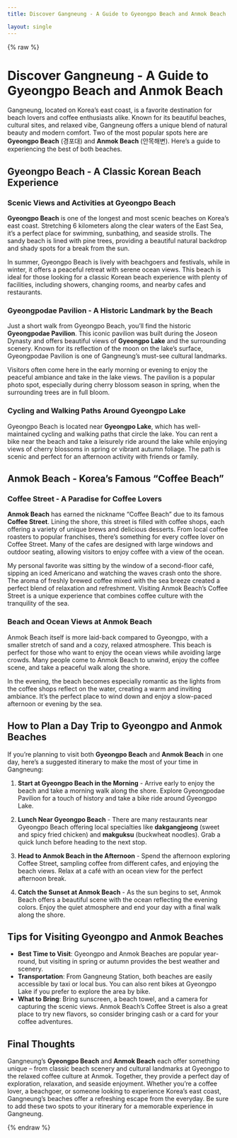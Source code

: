 ```yaml
---
title: Discover Gangneung - A Guide to Gyeongpo Beach and Anmok Beach

layout: single
---
```


{% raw %}

# Discover Gangneung - A Guide to Gyeongpo Beach and Anmok Beach

Gangneung, located on Korea’s east coast, is a favorite destination for beach lovers and coffee enthusiasts alike. Known for its beautiful beaches, cultural sites, and relaxed vibe, Gangneung offers a unique blend of natural beauty and modern comfort. Two of the most popular spots here are **Gyeongpo Beach** (경포대) and **Anmok Beach** (안목해변). Here’s a guide to experiencing the best of both beaches.

## Gyeongpo Beach - A Classic Korean Beach Experience

### Scenic Views and Activities at Gyeongpo Beach
**Gyeongpo Beach** is one of the longest and most scenic beaches on Korea’s east coast. Stretching 6 kilometers along the clear waters of the East Sea, it’s a perfect place for swimming, sunbathing, and seaside strolls. The sandy beach is lined with pine trees, providing a beautiful natural backdrop and shady spots for a break from the sun.

In summer, Gyeongpo Beach is lively with beachgoers and festivals, while in winter, it offers a peaceful retreat with serene ocean views. This beach is ideal for those looking for a classic Korean beach experience with plenty of facilities, including showers, changing rooms, and nearby cafes and restaurants.

### Gyeongpodae Pavilion - A Historic Landmark by the Beach
Just a short walk from Gyeongpo Beach, you’ll find the historic **Gyeongpodae Pavilion**. This iconic pavilion was built during the Joseon Dynasty and offers beautiful views of **Gyeongpo Lake** and the surrounding scenery. Known for its reflection of the moon on the lake’s surface, Gyeongpodae Pavilion is one of Gangneung’s must-see cultural landmarks.

Visitors often come here in the early morning or evening to enjoy the peaceful ambiance and take in the lake views. The pavilion is a popular photo spot, especially during cherry blossom season in spring, when the surrounding trees are in full bloom.

### Cycling and Walking Paths Around Gyeongpo Lake
Gyeongpo Beach is located near **Gyeongpo Lake**, which has well-maintained cycling and walking paths that circle the lake. You can rent a bike near the beach and take a leisurely ride around the lake while enjoying views of cherry blossoms in spring or vibrant autumn foliage. The path is scenic and perfect for an afternoon activity with friends or family.

## Anmok Beach - Korea’s Famous “Coffee Beach”

### Coffee Street - A Paradise for Coffee Lovers
**Anmok Beach** has earned the nickname “Coffee Beach” due to its famous **Coffee Street**. Lining the shore, this street is filled with coffee shops, each offering a variety of unique brews and delicious desserts. From local coffee roasters to popular franchises, there’s something for every coffee lover on Coffee Street. Many of the cafes are designed with large windows and outdoor seating, allowing visitors to enjoy coffee with a view of the ocean.

My personal favorite was sitting by the window of a second-floor café, sipping an iced Americano and watching the waves crash onto the shore. The aroma of freshly brewed coffee mixed with the sea breeze created a perfect blend of relaxation and refreshment. Visiting Anmok Beach’s Coffee Street is a unique experience that combines coffee culture with the tranquility of the sea.

### Beach and Ocean Views at Anmok Beach
Anmok Beach itself is more laid-back compared to Gyeongpo, with a smaller stretch of sand and a cozy, relaxed atmosphere. This beach is perfect for those who want to enjoy the ocean views while avoiding large crowds. Many people come to Anmok Beach to unwind, enjoy the coffee scene, and take a peaceful walk along the shore.

In the evening, the beach becomes especially romantic as the lights from the coffee shops reflect on the water, creating a warm and inviting ambiance. It’s the perfect place to wind down and enjoy a slow-paced afternoon or evening by the sea.

## How to Plan a Day Trip to Gyeongpo and Anmok Beaches

If you’re planning to visit both **Gyeongpo Beach** and **Anmok Beach** in one day, here’s a suggested itinerary to make the most of your time in Gangneung:

1. **Start at Gyeongpo Beach in the Morning** - Arrive early to enjoy the beach and take a morning walk along the shore. Explore Gyeongpodae Pavilion for a touch of history and take a bike ride around Gyeongpo Lake.
   
2. **Lunch Near Gyeongpo Beach** - There are many restaurants near Gyeongpo Beach offering local specialties like **dakgangjeong** (sweet and spicy fried chicken) and **makguksu** (buckwheat noodles). Grab a quick lunch before heading to the next stop.

3. **Head to Anmok Beach in the Afternoon** - Spend the afternoon exploring Coffee Street, sampling coffee from different cafes, and enjoying the beach views. Relax at a café with an ocean view for the perfect afternoon break.

4. **Catch the Sunset at Anmok Beach** - As the sun begins to set, Anmok Beach offers a beautiful scene with the ocean reflecting the evening colors. Enjoy the quiet atmosphere and end your day with a final walk along the shore.

## Tips for Visiting Gyeongpo and Anmok Beaches

- **Best Time to Visit**: Gyeongpo and Anmok Beaches are popular year-round, but visiting in spring or autumn provides the best weather and scenery.
- **Transportation**: From Gangneung Station, both beaches are easily accessible by taxi or local bus. You can also rent bikes at Gyeongpo Lake if you prefer to explore the area by bike.
- **What to Bring**: Bring sunscreen, a beach towel, and a camera for capturing the scenic views. Anmok Beach’s Coffee Street is also a great place to try new flavors, so consider bringing cash or a card for your coffee adventures.

## Final Thoughts

Gangneung’s **Gyeongpo Beach** and **Anmok Beach** each offer something unique – from classic beach scenery and cultural landmarks at Gyeongpo to the relaxed coffee culture at Anmok. Together, they provide a perfect day of exploration, relaxation, and seaside enjoyment. Whether you’re a coffee lover, a beachgoer, or someone looking to experience Korea’s east coast, Gangneung’s beaches offer a refreshing escape from the everyday. Be sure to add these two spots to your itinerary for a memorable experience in Gangneung.


{% endraw %}
